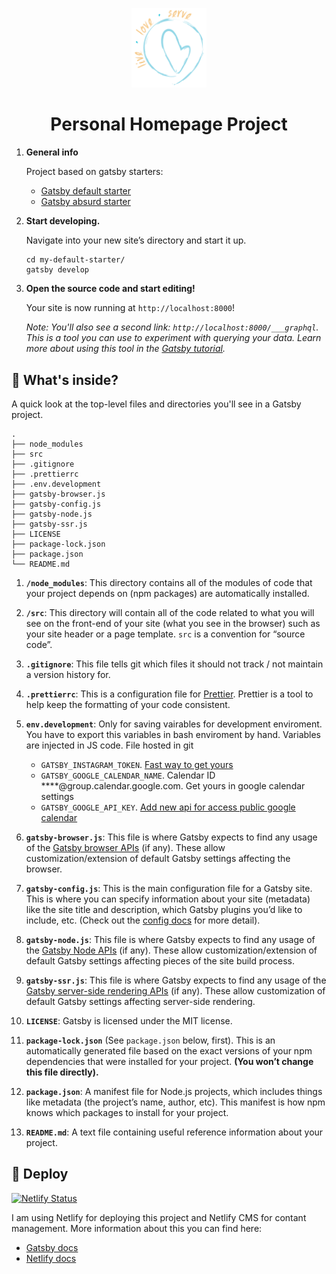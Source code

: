 <p align="center">
    <img alt="Homepage Logo" src="./src/images/header_logo.svg" width="120" />
</p>
<h1 align="center">
  Personal Homepage Project
</h1>


1.  **General info**

    Project based on gatsby starters:
    * [Gatsby default starter](https://github.com/gatsbyjs/gatsby-starter-default)
    * [Gatsby absurd starter](https://github.com/ajayns/gatsby-absurd)

2.  **Start developing.**

    Navigate into your new site’s directory and start it up.

    ```shell
    cd my-default-starter/
    gatsby develop
    ```

3.  **Open the source code and start editing!**

    Your site is now running at `http://localhost:8000`!

    _Note: You'll also see a second link: _`http://localhost:8000/___graphql`_. This is a tool you can use to experiment with querying your data. Learn more about using this tool in the [Gatsby tutorial](https://www.gatsbyjs.org/tutorial/part-five/#introducing-graphiql)._

## 🧐 What's inside?

A quick look at the top-level files and directories you'll see in a Gatsby project.

    .
    ├── node_modules
    ├── src
    ├── .gitignore
    ├── .prettierrc
    ├── .env.development
    ├── gatsby-browser.js
    ├── gatsby-config.js
    ├── gatsby-node.js
    ├── gatsby-ssr.js
    ├── LICENSE
    ├── package-lock.json
    ├── package.json
    └── README.md

1.  **`/node_modules`**: This directory contains all of the modules of code that your project depends on (npm packages) are automatically installed.

2.  **`/src`**: This directory will contain all of the code related to what you will see on the front-end of your site (what you see in the browser) such as your site header or a page template. `src` is a convention for “source code”.

3.  **`.gitignore`**: This file tells git which files it should not track / not maintain a version history for.

4.  **`.prettierrc`**: This is a configuration file for [Prettier](https://prettier.io/). Prettier is a tool to help keep the formatting of your code consistent.

5. **`env.development`**: Only for saving vairables for development enviroment. You have to export this variables in bash enviroment by hand. Variables are injected in JS code. File hosted in git
    * `GATSBY_INSTAGRAM_TOKEN`. [Fast way to get yours](http://instagram.pixelunion.net/)
    * `GATSBY_GOOGLE_CALENDAR_NAME`. Calendar ID ****@group.calendar.google.com. Get yours in google calendar settings
    * `GATSBY_GOOGLE_API_KEY`. [Add new api for access public google calendar](https://console.developers.google.com/apis/credentials)

6.  **`gatsby-browser.js`**: This file is where Gatsby expects to find any usage of the [Gatsby browser APIs](https://www.gatsbyjs.org/docs/browser-apis/) (if any). These allow customization/extension of default Gatsby settings affecting the browser.

7.  **`gatsby-config.js`**: This is the main configuration file for a Gatsby site. This is where you can specify information about your site (metadata) like the site title and description, which Gatsby plugins you’d like to include, etc. (Check out the [config docs](https://www.gatsbyjs.org/docs/gatsby-config/) for more detail).

8.  **`gatsby-node.js`**: This file is where Gatsby expects to find any usage of the [Gatsby Node APIs](https://www.gatsbyjs.org/docs/node-apis/) (if any). These allow customization/extension of default Gatsby settings affecting pieces of the site build process.

9.  **`gatsby-ssr.js`**: This file is where Gatsby expects to find any usage of the [Gatsby server-side rendering APIs](https://www.gatsbyjs.org/docs/ssr-apis/) (if any). These allow customization of default Gatsby settings affecting server-side rendering.

10.  **`LICENSE`**: Gatsby is licensed under the MIT license.

11. **`package-lock.json`** (See `package.json` below, first). This is an automatically generated file based on the exact versions of your npm dependencies that were installed for your project. **(You won’t change this file directly).**

12. **`package.json`**: A manifest file for Node.js projects, which includes things like metadata (the project’s name, author, etc). This manifest is how npm knows which packages to install for your project.

13. **`README.md`**: A text file containing useful reference information about your project.


## 💫 Deploy

[![Netlify Status](https://api.netlify.com/api/v1/badges/475c6fc0-1f8b-46a3-b11a-f7c9c167c57b/deploy-status)](https://app.netlify.com/sites/vigilant-neumann-7cf192/deploys)

I am using Netlify for deploying this project and Netlify CMS for contant management. More information about this you can find here:
   * [Gatsby docs](https://www.gatsbyjs.org/docs/deploying-to-netlify/)
   * [Netlify docs](https://www.netlify.com/blog/2016/02/24/a-step-by-step-guide-gatsby-on-netlify/)
